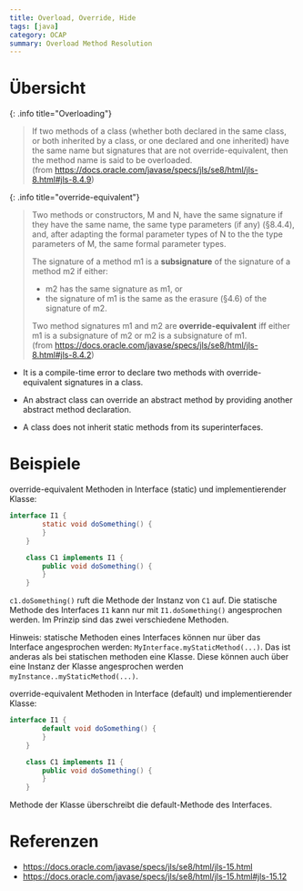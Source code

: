 ```yaml
---
title: Overload, Override, Hide
tags: [java]
category: OCAP
summary: Overload Method Resolution
---
```


# Übersicht

{: .info title="Overloading"}
> If two methods of a class (whether both declared in the same class, or both inherited by a class, or one declared and one inherited) have the same name but signatures that are not override-equivalent, then the method name is said to be overloaded.    
> (from <https://docs.oracle.com/javase/specs/jls/se8/html/jls-8.html#jls-8.4.9>)


{: .info title="override-equivalent"}
> Two methods or constructors, M and N, have the same signature if they have the same name, the same type parameters (if any) (§8.4.4),
> and, after adapting the formal parameter types of N to the the type parameters of M, the same formal parameter types.
>
> The signature of a method m1 is a **subsignature** of the signature of a method m2 if either:
>
>* m2 has the same signature as m1, or    
>* the signature of m1 is the same as the erasure (§4.6) of the signature of m2.    
>
> Two method signatures m1 and m2 are **override-equivalent** iff either m1 is a subsignature of m2 or m2 is a subsignature of m1.    
>(from <https://docs.oracle.com/javase/specs/jls/se8/html/jls-8.html#jls-8.4.2>)

* It is a compile-time error to declare two methods with override-equivalent signatures in a class.

* An abstract class can override an abstract method by providing another abstract method declaration.

+ A class does not inherit static methods from its superinterfaces.


# Beispiele

override-equivalent Methoden in Interface (static) und implementierender Klasse:
~~~java
interface I1 {
		static void doSomething() {
		}
	}

	class C1 implements I1 {
		public void doSomething() {
		}
	}
~~~
`c1.doSomething()` ruft die Methode der Instanz von `C1` auf. Die statische Methode des Interfaces `I1` kann nur mit `I1.doSomething()` angesprochen werden. Im Prinzip sind das zwei verschiedene Methoden.

Hinweis: statische Methoden eines Interfaces können nur über das Interface angesprochen werden: `MyInterface.myStaticMethod(...)`. Das ist anderas als bei statischen methoden eine Klasse. Diese können auch über eine Instanz der Klasse angesprochen werden `myInstance..myStaticMethod(...)`.


override-equivalent Methoden in Interface (default) und implementierender Klasse:
~~~java
interface I1 {
		default void doSomething() {
		}
	}

	class C1 implements I1 {
		public void doSomething() {
		}
	}
~~~
Methode der Klasse überschreibt die default-Methode des Interfaces.

# Referenzen

* <https://docs.oracle.com/javase/specs/jls/se8/html/jls-15.html>
* <https://docs.oracle.com/javase/specs/jls/se8/html/jls-15.html#jls-15.12>

